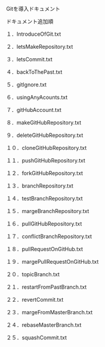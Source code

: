 Gitを導入ドキュメント

ドキュメント追加順

１．IntroduceOfGit.txt

２．letsMakeRepository.txt

３．letsCommit.txt

４．backToThePast.txt

５．gitIgnore.txt

６．usingAnyAcounts.txt

７．gitHubAccount.txt

８．makeGitHubRepository.txt

９．deleteGitHubRepository.txt

１０．cloneGitHubRepository.txt

１１．pushGitHubRepository.txt

１２．forkGitHubRepository.txt

１３．branchRepository.txt

１４．testBranchRepository.txt

１５．margeBranchRepository.txt

１６．pullGitHubRepository.txt

１７．conflictBranchRepository.txt

１８．pullRequestOnGitHub.txt

１９．margePullRequestOnGitHub.txt

２０．topicBranch.txt

２１．restartFromPastBranch.txt

２２．revertCommit.txt

２３．margeFromMasterBranch.txt

２４．rebaseMasterBranch.txt

２５．squashCommit.txt


